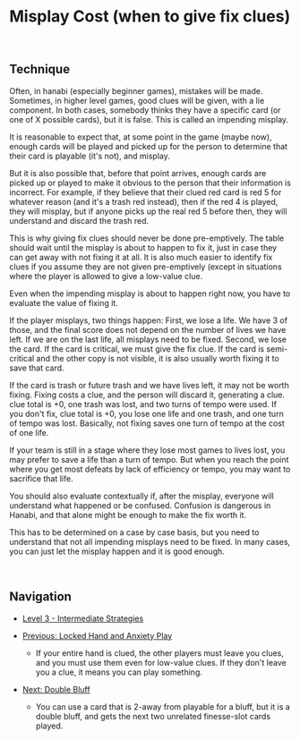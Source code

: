 # Misplay Cost (when to give fix clues)

<br />

## Technique

Often, in hanabi (especially beginner games), mistakes will be made. Sometimes, in higher level games, good clues will be given, with a lie component. In both cases, somebody thinks they have a specific card (or one of X possible cards), but it is false. This is called an impending misplay.

It is reasonable to expect that, at some point in the game (maybe now), enough cards will be played and picked up for the person to determine that their card is playable (it's not), and misplay.

But it is also possible that, before that point arrives, enough cards are picked up or played to make it obvious to the person that their information is incorrect. For example, if they believe that their clued red card is red 5 for whatever reason (and it's a trash red instead), then if the red 4 is played, they will misplay, but if anyone picks up the real red 5 before then, they will understand and discard the trash red.

This is why giving fix clues should never be done pre-emptively. The table should wait until the misplay is about to happen to fix it, just in case they can get away with not fixing it at all. It is also much easier to identify fix clues if you assume they are not given pre-emptively (except in situations where the player is allowed to give a low-value clue.

Even when the impending misplay is about to happen right now, you have to evaluate the value of fixing it.

If the player misplays, two things happen:
First, we lose a life. We have 3 of those, and the final score does not depend on the number of lives we have left. If we are on the last life, all misplays need to be fixed.
Second, we lose the card. If the card is critical, we must give the fix clue. If the card is semi-critical and the other copy is not visible, it is also usually worth fixing it to save that card.

If the card is trash or future trash and we have lives left, it may not be worth fixing. Fixing costs a clue, and the person will discard it, generating a clue. clue total is +0, one trash was lost, and two turns of tempo were used. If you don't fix, clue total is +0, you lose one life and one trash, and one turn of tempo was lost. Basically, not fixing saves one turn of tempo at the cost of one life.

If your team is still in a stage where they lose most games to lives lost, you may prefer to save a life than a turn of tempo. But when you reach the point where you get most defeats by lack of efficiency or tempo, you may want to sacrifice that life.

You should also evaluate contextually if, after the misplay, everyone will understand what happened or be confused. Confusion is dangerous in Hanabi, and that alone might be enough to make the fix worth it.

This has to be determined on a case by case basis, but you need to understand that not all impending misplays need to be fixed. In many cases, you can just let the misplay happen and it is good enough.

<br />

## Navigation

* [Level 3 - Intermediate Strategies](https://github.com/agilbert1412/HanabiStrategy/blob/master/Strategy/Level%203%20-%20Intermediate/Level%203%20-%20Intermediate.md)

* [Previous: Locked Hand and Anxiety Play](https://github.com/agilbert1412/HanabiStrategy/blob/master/Strategy/Level%203%20-%20Intermediate/43%20-%20Locked%20Hand.md)
	* If your entire hand is clued, the other players must leave you clues, and you must use them even for low-value clues. If they don't leave you a clue, it means you can play something.

* [Next: Double Bluff](https://github.com/agilbert1412/HanabiStrategy/blob/master/Strategy/Level%203%20-%20Intermediate/45%20-%20Double%20Bluff.md)
	* You can use a card that is 2-away from playable for a bluff, but it is a double bluff, and gets the next two unrelated finesse-slot cards played.